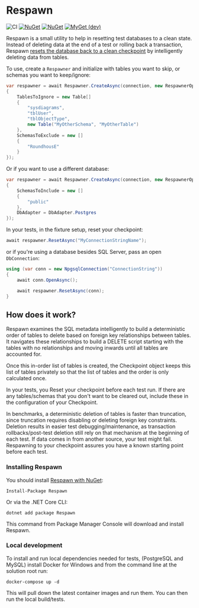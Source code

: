 # Respawn

![CI](https://github.com/jbogard/Respawn/workflows/CI/badge.svg)
[![NuGet](https://img.shields.io/nuget/dt/respawn.svg)](https://www.nuget.org/packages/respawn) 
[![NuGet](https://img.shields.io/nuget/vpre/respawn.svg)](https://www.nuget.org/packages/respawn)
[![MyGet (dev)](https://img.shields.io/myget/respawn-ci/v/respawn.svg)](https://myget.org/gallery/respawn-ci)

Respawn is a small utility to help in resetting test databases to a clean state. Instead of deleting data at the end of a test or rolling back a transaction, Respawn [resets the database back to a clean checkpoint](http://lostechies.com/jimmybogard/2013/06/18/strategies-for-isolating-the-database-in-tests/) by intelligently deleting data from tables.

To use, create a `Respawner` and initialize with tables you want to skip, or schemas you want to keep/ignore:

```csharp
var respawner = await Respawner.CreateAsync(connection, new RespawnerOptions
{
    TablesToIgnore = new Table[]
    {
        "sysdiagrams",
        "tblUser",
        "tblObjectType",
        new Table("MyOtherSchema", "MyOtherTable")
    },
    SchemasToExclude = new []
    {
        "RoundhousE"
    }
});
```
Or if you want to use a different database:
```csharp
var respawner = await Respawner.CreateAsync(connection, new RespawnerOptions
{
    SchemasToInclude = new []
    {
        "public"
    },
    DbAdapter = DbAdapter.Postgres
});
```

In your tests, in the fixture setup, reset your checkpoint:
```csharp
await respawner.ResetAsync("MyConnectionStringName");
```
or if you're using a database besides SQL Server, pass an open `DbConnection`:
```csharp
using (var conn = new NpgsqlConnection("ConnectionString"))
{
    await conn.OpenAsync();

    await respawner.ResetAsync(conn);
}
```

## How does it work?
Respawn examines the SQL metadata intelligently to build a deterministic order of tables to delete based on foreign key relationships between tables. It navigates these relationships to build a DELETE script starting with the tables with no relationships and moving inwards until all tables are accounted for.

Once this in-order list of tables is created, the Checkpoint object keeps this list of tables privately so that the list of tables and the order is only calculated once.

In your tests, you Reset your checkpoint before each test run. If there are any tables/schemas that you don't want to be cleared out, include these in the configuration of your Checkpoint.

In benchmarks, a deterministic deletion of tables is faster than truncation, since truncation requires disabling or deleting foreign key constraints. Deletion results in easier test debugging/maintenance, as transaction rollbacks/post-test deletion still rely on that mechanism at the beginning of each test. If data comes in from another source, your test might fail. Respawning to your checkpoint assures you have a known starting point before each test.

### Installing Respawn

You should install [Respawn with NuGet](https://www.nuget.org/packages/Respawn):

    Install-Package Respawn

Or via the .NET Core CLI:

    dotnet add package Respawn

This command from Package Manager Console will download and install Respawn.

### Local development

To install and run local dependencies needed for tests, (PostgreSQL and MySQL) install Docker for Windows and from the command line at the solution root run:

```
docker-compose up -d
```

This will pull down the latest container images and run them. You can then run the local build/tests.
